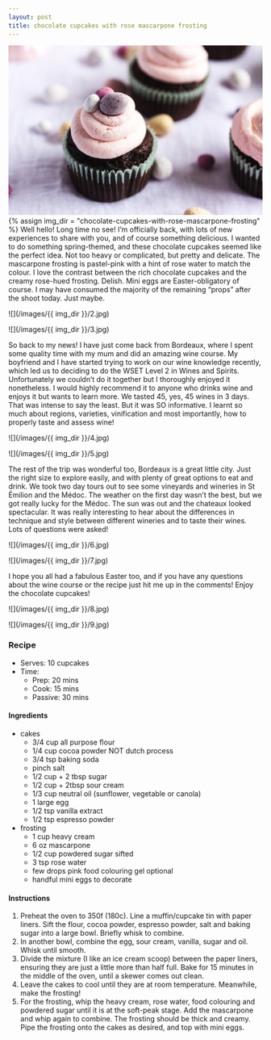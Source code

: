 ```yaml
---
layout: post
title: chocolate cupcakes with rose mascarpone frosting
---
```

![](/images/chocolate-cupcakes-with-rose-mascarpone-frosting/1.jpg)
{% assign img_dir = "chocolate-cupcakes-with-rose-mascarpone-frosting" %}
Well hello! Long time no see! I’m officially back, with lots of new experiences to share with you, and of course something delicious. I wanted to do something spring-themed, and these chocolate cupcakes seemed like the perfect idea. Not too heavy or complicated, but pretty and delicate. The mascarpone frosting is pastel-pink with a hint of rose water to match the colour. I love the contrast between the rich chocolate cupcakes and the creamy rose-hued frosting. Delish. Mini eggs are Easter-obligatory of course. I may have consumed the majority of the remaining “props” after the shoot today. Just maybe.

![](/images/{{ img_dir }}/2.jpg)

![](/images/{{ img_dir }}/3.jpg)

So back to my news! I have just come back from Bordeaux, where I spent some quality time with my mum and did an amazing wine course. My boyfriend and I have started trying to work on our wine knowledge recently, which led us to deciding to do the WSET Level 2 in Wines and Spirits. Unfortunately we couldn’t do it together but I thoroughly enjoyed it nonetheless. I would highly recommend it to anyone who drinks wine and enjoys it but wants to learn more. We tasted 45, yes, 45 wines in 3 days. That was intense to say the least. But it was SO informative. I learnt so much about regions, varieties, vinification and most importantly, how to properly taste and assess wine!

![](/images/{{ img_dir }}/4.jpg)

![](/images/{{ img_dir }}/5.jpg)

The rest of the trip was wonderful too, Bordeaux is a great little city. Just the right size to explore easily, and with plenty of great options to eat and drink. We took two day tours out to see some vineyards and wineries in St Émilion and the Médoc. The weather on the first day wasn’t the best, but we got really lucky for the Médoc. The sun was out and the chateaux looked spectacular. It was really interesting to hear about the differences in technique and style between different wineries and to taste their wines. Lots of questions were asked!

![](/images/{{ img_dir }}/6.jpg)

![](/images/{{ img_dir }}/7.jpg)

I hope you all had a fabulous Easter too, and if you have any questions about the wine course or the recipe just hit me up in the comments! Enjoy the chocolate cupcakes!

![](/images/{{ img_dir }}/8.jpg)

![](/images/{{ img_dir }}/9.jpg)

### Recipe
+ Serves: 10 cupcakes
+ Time:
  + Prep: 20 mins
  + Cook: 15 mins
  + Passive: 30 mins
#### Ingredients
+ cakes
  + 3/4 cup all purpose flour
  + 1/4 cup cocoa powder NOT dutch process
  + 3/4 tsp baking soda
  + pinch salt
  + 1/2 cup  + 2 tbsp sugar
  + 1/2 cup + 2tbsp sour cream
  + 1/3 cup neutral oil (sunflower, vegetable or canola)
  + 1  large egg
  + 1/2 tsp vanilla extract
  + 1/2 tsp espresso powder
+ frosting
  + 1 cup heavy cream
  + 6 oz mascarpone
  + 1/2 cup powdered sugar sifted
  + 3 tsp rose water
  + few drops pink food colouring gel optional
  + handful mini eggs to decorate

#### Instructions
1. Preheat the oven to 350f (180c). Line a muffin/cupcake tin with paper liners. Sift the flour, cocoa powder, espresso powder, salt and baking sugar into a large bowl. Briefly whisk to combine.
1. In another bowl, combine the egg, sour cream, vanilla, sugar and oil. Whisk until smooth.
1. Divide the mixture (I like an ice cream scoop) between the paper liners, ensuring they are just a little more than half full. Bake for 15 minutes in the middle of the oven, until a skewer comes out clean.
1. Leave the cakes to cool until they are at room temperature. Meanwhile, make the frosting!
1. For the frosting, whip the heavy cream, rose water, food colouring and powdered sugar until it is at the soft-peak stage. Add the mascarpone and whip again to combine. The frosting should be thick and creamy.
Pipe the frosting onto the cakes as desired, and top with mini eggs.
